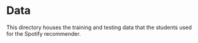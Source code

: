 # Data
This directory houses the training and testing data that the students used for the Spotify recommender.